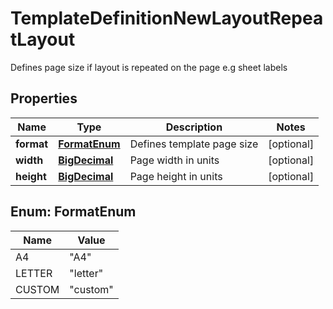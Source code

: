 

# TemplateDefinitionNewLayoutRepeatLayout

Defines page size if layout is repeated on the page e.g sheet labels
## Properties

Name | Type | Description | Notes
------------ | ------------- | ------------- | -------------
**format** | [**FormatEnum**](#FormatEnum) | Defines template page size |  [optional]
**width** | [**BigDecimal**](BigDecimal.md) | Page width in units |  [optional]
**height** | [**BigDecimal**](BigDecimal.md) | Page height in units |  [optional]



## Enum: FormatEnum

Name | Value
---- | -----
A4 | &quot;A4&quot;
LETTER | &quot;letter&quot;
CUSTOM | &quot;custom&quot;



